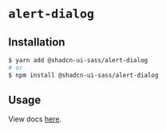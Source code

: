 # `alert-dialog`

## Installation

```sh
$ yarn add @shadcn-ui-sass/alert-dialog
# or
$ npm install @shadcn-ui-sass/alert-dialog
```

## Usage

View docs [here](https://shadcn-ui-sass.com/docs/components/alert-dialog).
